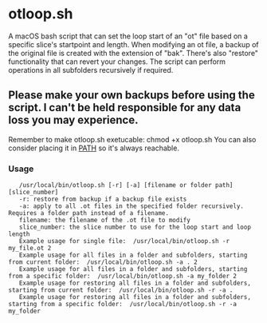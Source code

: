 # otloop.sh
A macOS bash script that can set the loop start of an "ot" file based on a specific slice's startpoint and length. When modifying an ot file, a backup of the original file is created with the extension of "bak". There's also "restore" functionality that can revert your changes. The script can perform operations in all subfolders recursively if required.

## Please make your own backups before using the script. I can't be held responsible for any data loss you may experience.

Remember to make otloop.sh exetucable: chmod +x otloop.sh
You can also consider placing it in [PATH](https://en.wikipedia.org/wiki/PATH_(variable)) so it's always reachable.


### Usage
       /usr/local/bin/otloop.sh [-r] [-a] [filename or folder path] [slice_number]
       -r: restore from backup if a backup file exists
       -a: apply to all .ot files in the specified folder recursively. Requires a folder path instead of a filename.
       filename: the filename of the .ot file to modify
       slice_number: the slice number to use for the loop start and loop length
       Example usage for single file:  /usr/local/bin/otloop.sh -r my_file.ot 2
       Example usage for all files in a folder and subfolders, starting from current folder:  /usr/local/bin/otloop.sh -a . 2
       Example usage for all files in a folder and subfolders, starting from a specific folder:  /usr/local/bin/otloop.sh -a my_folder 2
       Example usage for restoring all files in a folder and subfolders, starting from current folder:  /usr/local/bin/otloop.sh -r -a .
       Example usage for restoring all files in a folder and subfolders, starting from a specific folder:  /usr/local/bin/otloop.sh -r -a my_folder


